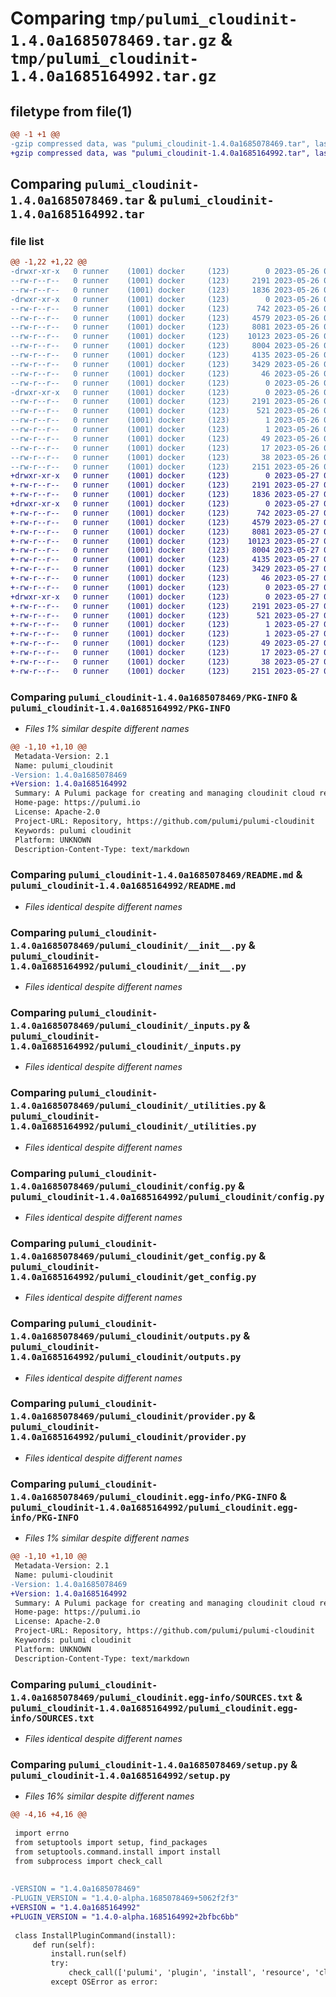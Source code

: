 # Comparing `tmp/pulumi_cloudinit-1.4.0a1685078469.tar.gz` & `tmp/pulumi_cloudinit-1.4.0a1685164992.tar.gz`

## filetype from file(1)

```diff
@@ -1 +1 @@
-gzip compressed data, was "pulumi_cloudinit-1.4.0a1685078469.tar", last modified: Fri May 26 05:26:58 2023, max compression
+gzip compressed data, was "pulumi_cloudinit-1.4.0a1685164992.tar", last modified: Sat May 27 05:29:32 2023, max compression
```

## Comparing `pulumi_cloudinit-1.4.0a1685078469.tar` & `pulumi_cloudinit-1.4.0a1685164992.tar`

### file list

```diff
@@ -1,22 +1,22 @@
-drwxr-xr-x   0 runner    (1001) docker     (123)        0 2023-05-26 05:26:58.287018 pulumi_cloudinit-1.4.0a1685078469/
--rw-r--r--   0 runner    (1001) docker     (123)     2191 2023-05-26 05:26:58.287018 pulumi_cloudinit-1.4.0a1685078469/PKG-INFO
--rw-r--r--   0 runner    (1001) docker     (123)     1836 2023-05-26 05:26:57.000000 pulumi_cloudinit-1.4.0a1685078469/README.md
-drwxr-xr-x   0 runner    (1001) docker     (123)        0 2023-05-26 05:26:58.283018 pulumi_cloudinit-1.4.0a1685078469/pulumi_cloudinit/
--rw-r--r--   0 runner    (1001) docker     (123)      742 2023-05-26 05:26:57.000000 pulumi_cloudinit-1.4.0a1685078469/pulumi_cloudinit/__init__.py
--rw-r--r--   0 runner    (1001) docker     (123)     4579 2023-05-26 05:26:57.000000 pulumi_cloudinit-1.4.0a1685078469/pulumi_cloudinit/_inputs.py
--rw-r--r--   0 runner    (1001) docker     (123)     8081 2023-05-26 05:26:57.000000 pulumi_cloudinit-1.4.0a1685078469/pulumi_cloudinit/_utilities.py
--rw-r--r--   0 runner    (1001) docker     (123)    10123 2023-05-26 05:26:57.000000 pulumi_cloudinit-1.4.0a1685078469/pulumi_cloudinit/config.py
--rw-r--r--   0 runner    (1001) docker     (123)     8004 2023-05-26 05:26:57.000000 pulumi_cloudinit-1.4.0a1685078469/pulumi_cloudinit/get_config.py
--rw-r--r--   0 runner    (1001) docker     (123)     4135 2023-05-26 05:26:57.000000 pulumi_cloudinit-1.4.0a1685078469/pulumi_cloudinit/outputs.py
--rw-r--r--   0 runner    (1001) docker     (123)     3429 2023-05-26 05:26:57.000000 pulumi_cloudinit-1.4.0a1685078469/pulumi_cloudinit/provider.py
--rw-r--r--   0 runner    (1001) docker     (123)       46 2023-05-26 05:26:57.000000 pulumi_cloudinit-1.4.0a1685078469/pulumi_cloudinit/pulumi-plugin.json
--rw-r--r--   0 runner    (1001) docker     (123)        0 2023-05-26 05:26:57.000000 pulumi_cloudinit-1.4.0a1685078469/pulumi_cloudinit/py.typed
-drwxr-xr-x   0 runner    (1001) docker     (123)        0 2023-05-26 05:26:58.287018 pulumi_cloudinit-1.4.0a1685078469/pulumi_cloudinit.egg-info/
--rw-r--r--   0 runner    (1001) docker     (123)     2191 2023-05-26 05:26:58.000000 pulumi_cloudinit-1.4.0a1685078469/pulumi_cloudinit.egg-info/PKG-INFO
--rw-r--r--   0 runner    (1001) docker     (123)      521 2023-05-26 05:26:58.000000 pulumi_cloudinit-1.4.0a1685078469/pulumi_cloudinit.egg-info/SOURCES.txt
--rw-r--r--   0 runner    (1001) docker     (123)        1 2023-05-26 05:26:58.000000 pulumi_cloudinit-1.4.0a1685078469/pulumi_cloudinit.egg-info/dependency_links.txt
--rw-r--r--   0 runner    (1001) docker     (123)        1 2023-05-26 05:26:58.000000 pulumi_cloudinit-1.4.0a1685078469/pulumi_cloudinit.egg-info/not-zip-safe
--rw-r--r--   0 runner    (1001) docker     (123)       49 2023-05-26 05:26:58.000000 pulumi_cloudinit-1.4.0a1685078469/pulumi_cloudinit.egg-info/requires.txt
--rw-r--r--   0 runner    (1001) docker     (123)       17 2023-05-26 05:26:58.000000 pulumi_cloudinit-1.4.0a1685078469/pulumi_cloudinit.egg-info/top_level.txt
--rw-r--r--   0 runner    (1001) docker     (123)       38 2023-05-26 05:26:58.287018 pulumi_cloudinit-1.4.0a1685078469/setup.cfg
--rw-r--r--   0 runner    (1001) docker     (123)     2151 2023-05-26 05:26:57.000000 pulumi_cloudinit-1.4.0a1685078469/setup.py
+drwxr-xr-x   0 runner    (1001) docker     (123)        0 2023-05-27 05:29:32.328777 pulumi_cloudinit-1.4.0a1685164992/
+-rw-r--r--   0 runner    (1001) docker     (123)     2191 2023-05-27 05:29:32.328777 pulumi_cloudinit-1.4.0a1685164992/PKG-INFO
+-rw-r--r--   0 runner    (1001) docker     (123)     1836 2023-05-27 05:29:32.000000 pulumi_cloudinit-1.4.0a1685164992/README.md
+drwxr-xr-x   0 runner    (1001) docker     (123)        0 2023-05-27 05:29:32.324777 pulumi_cloudinit-1.4.0a1685164992/pulumi_cloudinit/
+-rw-r--r--   0 runner    (1001) docker     (123)      742 2023-05-27 05:29:32.000000 pulumi_cloudinit-1.4.0a1685164992/pulumi_cloudinit/__init__.py
+-rw-r--r--   0 runner    (1001) docker     (123)     4579 2023-05-27 05:29:32.000000 pulumi_cloudinit-1.4.0a1685164992/pulumi_cloudinit/_inputs.py
+-rw-r--r--   0 runner    (1001) docker     (123)     8081 2023-05-27 05:29:32.000000 pulumi_cloudinit-1.4.0a1685164992/pulumi_cloudinit/_utilities.py
+-rw-r--r--   0 runner    (1001) docker     (123)    10123 2023-05-27 05:29:32.000000 pulumi_cloudinit-1.4.0a1685164992/pulumi_cloudinit/config.py
+-rw-r--r--   0 runner    (1001) docker     (123)     8004 2023-05-27 05:29:32.000000 pulumi_cloudinit-1.4.0a1685164992/pulumi_cloudinit/get_config.py
+-rw-r--r--   0 runner    (1001) docker     (123)     4135 2023-05-27 05:29:32.000000 pulumi_cloudinit-1.4.0a1685164992/pulumi_cloudinit/outputs.py
+-rw-r--r--   0 runner    (1001) docker     (123)     3429 2023-05-27 05:29:32.000000 pulumi_cloudinit-1.4.0a1685164992/pulumi_cloudinit/provider.py
+-rw-r--r--   0 runner    (1001) docker     (123)       46 2023-05-27 05:29:32.000000 pulumi_cloudinit-1.4.0a1685164992/pulumi_cloudinit/pulumi-plugin.json
+-rw-r--r--   0 runner    (1001) docker     (123)        0 2023-05-27 05:29:32.000000 pulumi_cloudinit-1.4.0a1685164992/pulumi_cloudinit/py.typed
+drwxr-xr-x   0 runner    (1001) docker     (123)        0 2023-05-27 05:29:32.328777 pulumi_cloudinit-1.4.0a1685164992/pulumi_cloudinit.egg-info/
+-rw-r--r--   0 runner    (1001) docker     (123)     2191 2023-05-27 05:29:32.000000 pulumi_cloudinit-1.4.0a1685164992/pulumi_cloudinit.egg-info/PKG-INFO
+-rw-r--r--   0 runner    (1001) docker     (123)      521 2023-05-27 05:29:32.000000 pulumi_cloudinit-1.4.0a1685164992/pulumi_cloudinit.egg-info/SOURCES.txt
+-rw-r--r--   0 runner    (1001) docker     (123)        1 2023-05-27 05:29:32.000000 pulumi_cloudinit-1.4.0a1685164992/pulumi_cloudinit.egg-info/dependency_links.txt
+-rw-r--r--   0 runner    (1001) docker     (123)        1 2023-05-27 05:29:32.000000 pulumi_cloudinit-1.4.0a1685164992/pulumi_cloudinit.egg-info/not-zip-safe
+-rw-r--r--   0 runner    (1001) docker     (123)       49 2023-05-27 05:29:32.000000 pulumi_cloudinit-1.4.0a1685164992/pulumi_cloudinit.egg-info/requires.txt
+-rw-r--r--   0 runner    (1001) docker     (123)       17 2023-05-27 05:29:32.000000 pulumi_cloudinit-1.4.0a1685164992/pulumi_cloudinit.egg-info/top_level.txt
+-rw-r--r--   0 runner    (1001) docker     (123)       38 2023-05-27 05:29:32.328777 pulumi_cloudinit-1.4.0a1685164992/setup.cfg
+-rw-r--r--   0 runner    (1001) docker     (123)     2151 2023-05-27 05:29:32.000000 pulumi_cloudinit-1.4.0a1685164992/setup.py
```

### Comparing `pulumi_cloudinit-1.4.0a1685078469/PKG-INFO` & `pulumi_cloudinit-1.4.0a1685164992/PKG-INFO`

 * *Files 1% similar despite different names*

```diff
@@ -1,10 +1,10 @@
 Metadata-Version: 2.1
 Name: pulumi_cloudinit
-Version: 1.4.0a1685078469
+Version: 1.4.0a1685164992
 Summary: A Pulumi package for creating and managing cloudinit cloud resources.
 Home-page: https://pulumi.io
 License: Apache-2.0
 Project-URL: Repository, https://github.com/pulumi/pulumi-cloudinit
 Keywords: pulumi cloudinit
 Platform: UNKNOWN
 Description-Content-Type: text/markdown
```

### Comparing `pulumi_cloudinit-1.4.0a1685078469/README.md` & `pulumi_cloudinit-1.4.0a1685164992/README.md`

 * *Files identical despite different names*

### Comparing `pulumi_cloudinit-1.4.0a1685078469/pulumi_cloudinit/__init__.py` & `pulumi_cloudinit-1.4.0a1685164992/pulumi_cloudinit/__init__.py`

 * *Files identical despite different names*

### Comparing `pulumi_cloudinit-1.4.0a1685078469/pulumi_cloudinit/_inputs.py` & `pulumi_cloudinit-1.4.0a1685164992/pulumi_cloudinit/_inputs.py`

 * *Files identical despite different names*

### Comparing `pulumi_cloudinit-1.4.0a1685078469/pulumi_cloudinit/_utilities.py` & `pulumi_cloudinit-1.4.0a1685164992/pulumi_cloudinit/_utilities.py`

 * *Files identical despite different names*

### Comparing `pulumi_cloudinit-1.4.0a1685078469/pulumi_cloudinit/config.py` & `pulumi_cloudinit-1.4.0a1685164992/pulumi_cloudinit/config.py`

 * *Files identical despite different names*

### Comparing `pulumi_cloudinit-1.4.0a1685078469/pulumi_cloudinit/get_config.py` & `pulumi_cloudinit-1.4.0a1685164992/pulumi_cloudinit/get_config.py`

 * *Files identical despite different names*

### Comparing `pulumi_cloudinit-1.4.0a1685078469/pulumi_cloudinit/outputs.py` & `pulumi_cloudinit-1.4.0a1685164992/pulumi_cloudinit/outputs.py`

 * *Files identical despite different names*

### Comparing `pulumi_cloudinit-1.4.0a1685078469/pulumi_cloudinit/provider.py` & `pulumi_cloudinit-1.4.0a1685164992/pulumi_cloudinit/provider.py`

 * *Files identical despite different names*

### Comparing `pulumi_cloudinit-1.4.0a1685078469/pulumi_cloudinit.egg-info/PKG-INFO` & `pulumi_cloudinit-1.4.0a1685164992/pulumi_cloudinit.egg-info/PKG-INFO`

 * *Files 1% similar despite different names*

```diff
@@ -1,10 +1,10 @@
 Metadata-Version: 2.1
 Name: pulumi-cloudinit
-Version: 1.4.0a1685078469
+Version: 1.4.0a1685164992
 Summary: A Pulumi package for creating and managing cloudinit cloud resources.
 Home-page: https://pulumi.io
 License: Apache-2.0
 Project-URL: Repository, https://github.com/pulumi/pulumi-cloudinit
 Keywords: pulumi cloudinit
 Platform: UNKNOWN
 Description-Content-Type: text/markdown
```

### Comparing `pulumi_cloudinit-1.4.0a1685078469/pulumi_cloudinit.egg-info/SOURCES.txt` & `pulumi_cloudinit-1.4.0a1685164992/pulumi_cloudinit.egg-info/SOURCES.txt`

 * *Files identical despite different names*

### Comparing `pulumi_cloudinit-1.4.0a1685078469/setup.py` & `pulumi_cloudinit-1.4.0a1685164992/setup.py`

 * *Files 16% similar despite different names*

```diff
@@ -4,16 +4,16 @@
 
 import errno
 from setuptools import setup, find_packages
 from setuptools.command.install import install
 from subprocess import check_call
 
 
-VERSION = "1.4.0a1685078469"
-PLUGIN_VERSION = "1.4.0-alpha.1685078469+5062f2f3"
+VERSION = "1.4.0a1685164992"
+PLUGIN_VERSION = "1.4.0-alpha.1685164992+2bfbc6bb"
 
 class InstallPluginCommand(install):
     def run(self):
         install.run(self)
         try:
             check_call(['pulumi', 'plugin', 'install', 'resource', 'cloudinit', PLUGIN_VERSION])
         except OSError as error:
```

